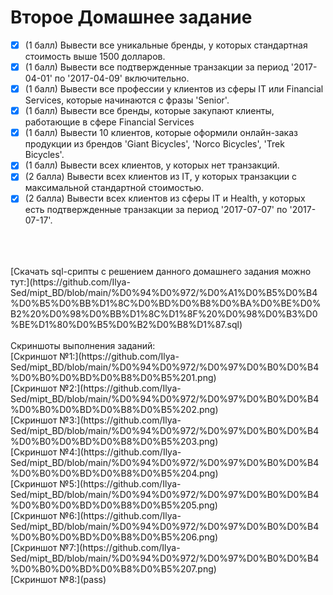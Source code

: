 # Второе Домашнее задание
- [x] (1 балл) Вывести все уникальные бренды, у которых стандартная стоимость выше 1500 долларов.
- [x] (1 балл) Вывести все подтвержденные транзакции за период '2017-04-01' по '2017-04-09' включительно.
- [x] (1 балл) Вывести все профессии у клиентов из сферы IT или Financial Services, которые начинаются с фразы 'Senior'.
- [x] (1 балл) Вывести все бренды, которые закупают клиенты, работающие в сфере Financial Services
- [x] (1 балл) Вывести 10 клиентов, которые оформили онлайн-заказ продукции из брендов 'Giant Bicycles', 'Norco Bicycles', 'Trek Bicycles'.
- [x] (1 балл) Вывести всех клиентов, у которых нет транзакций.
- [x] (2 балла) Вывести всех клиентов из IT, у которых транзакции с максимальной стандартной стоимостью.
- [x] (2 балла) Вывести всех клиентов из сферы IT и Health, у которых есть подтвержденные транзакции за период '2017-07-07' по '2017-07-17'.
<br>
<br>
<br>[Скачать sql-срипты с решением данного домашнего задания можно тут:](https://github.com/Ilya-Sed/mipt_BD/blob/main/%D0%94%D0%972/%D0%A1%D0%B5%D0%B4%D0%B5%D0%BB%D1%8C%D0%BD%D0%B8%D0%BA%D0%BE%D0%B2%20%D0%98%D0%BB%D1%8C%D1%8F%20%D0%98%D0%B3%D0%BE%D1%80%D0%B5%D0%B2%D0%B8%D1%87.sql)
<br>
<br>
Скриншоты выполнения заданий:
<br>[Скриншот №1:](https://github.com/Ilya-Sed/mipt_BD/blob/main/%D0%94%D0%972/%D0%97%D0%B0%D0%B4%D0%B0%D0%BD%D0%B8%D0%B5%201.png)
<br>[Скриншот №2:](https://github.com/Ilya-Sed/mipt_BD/blob/main/%D0%94%D0%972/%D0%97%D0%B0%D0%B4%D0%B0%D0%BD%D0%B8%D0%B5%202.png)
<br>[Скриншот №3:](https://github.com/Ilya-Sed/mipt_BD/blob/main/%D0%94%D0%972/%D0%97%D0%B0%D0%B4%D0%B0%D0%BD%D0%B8%D0%B5%203.png)
<br>[Скриншот №4:](https://github.com/Ilya-Sed/mipt_BD/blob/main/%D0%94%D0%972/%D0%97%D0%B0%D0%B4%D0%B0%D0%BD%D0%B8%D0%B5%204.png)
<br>[Скриншот №5:](https://github.com/Ilya-Sed/mipt_BD/blob/main/%D0%94%D0%972/%D0%97%D0%B0%D0%B4%D0%B0%D0%BD%D0%B8%D0%B5%205.png)
<br>[Скриншот №6:](https://github.com/Ilya-Sed/mipt_BD/blob/main/%D0%94%D0%972/%D0%97%D0%B0%D0%B4%D0%B0%D0%BD%D0%B8%D0%B5%206.png)
<br>[Скриншот №7:](https://github.com/Ilya-Sed/mipt_BD/blob/main/%D0%94%D0%972/%D0%97%D0%B0%D0%B4%D0%B0%D0%BD%D0%B8%D0%B5%207.png)
<br>[Скриншот №8:](pass)


